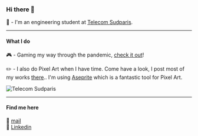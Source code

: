 ### Hi there 👋

:wrench: - I'm an engineering student at [Telecom Sudparis](https://www.telecom-sudparis.eu). 

---

#### What I do

:video_game: - Gaming my way through the pandemic, [check it out](https://ggapp.io/Kohuro/collection)!

:pencil2: - I also do Pixel Art when I have time. Come have a look, I post most of my works [there](https://www.reddit.com/user/K0huro/posts/).. I'm using [Aseprite](https://www.aseprite.org/) which is a fantastic tool for Pixel Art.


![](https://cdn.discordapp.com/attachments/753593446719029288/808721598831001650/screen_aseprite.PNG "Telecom Sudparis")

---

#### Find me here

:email: [mail](mailto:hugocarbiener@gmail.com?subject=[GitHub]%20Source%20Han%20Sans)  
:link: [Linkedin](https://www.linkedin.com/in/hugo-carbiener/)
